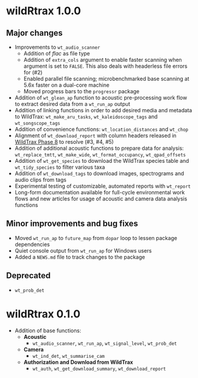 # wildRtrax 1.0.0

## Major changes 

* Improvements to `wt_audio_scanner`
  * Addition of *flac* as file type
  * Addition of `extra_cols` argument to enable faster scanning when argument is set to `FALSE`. This also deals with headerless file errors for (#2)
  * Enabled parallel file scanning; microbenchmarked base scanning at 5.6x faster on a dual-core machine
  * Moved progress bars to the `progressr` package
* Addition of `wt_glean_ap` function to acoustic pre-processing work flow to extract desired data from a `wt_run_ap` output
* Addition of linking functions in order to add desired media and metadata to WildTrax: `wt_make_aru_tasks`, `wt_kaleidoscope_tags` and `wt_songscope_tags`
* Addition of convenience functions: `wt_location_distances` and `wt_chop`
* Alignment of `wt_download_report` with column headers released in [WildTrax Phase 8](https://wildtrax.ca/phase-8-spring-2023/) to resolve (#3, #4, #5)
* Addition of additional acoustic functions to prepare data for analysis: `wt_replace_tmtt`, `wt_make_wide`, `wt_format_occupancy`, `wt_qpad_offsets`
* Addition of `wt_get_species` to download the WildTrax species table and `wt_tidy_species` to filter various taxa
* Addition of `wt_download_tags` to download images, spectrograms and audio clips from tags
* Experimental testing of customizable, automated reports with `wt_report`
* Long-form documentation available for full-cycle environmental work flows and new articles for usage of acoustic and camera data analysis functions

## Minor improvements and bug fixes

* Moved `wt_run_ap` to `future_map` from `dopar` loop to lessen package dependencies
* Quiet console output from `wt_run_ap` for Windows users
* Added a `NEWS.md` file to track changes to the package

## Deprecated 

* `wt_prob_det`

# wildRtrax 0.1.0

* Addition of base functions:
  * **Acoustic**
    * `wt_audio_scanner`, `wt_run_ap`, `wt_signal_level`, `wt_prob_det`
  * **Camera**
    * `wt_ind_det`, `wt_summarise_cam`
  * **Authorization and Download from WildTrax**
    * `wt_auth`, `wt_get_download_summary`, `wt_download_report`
